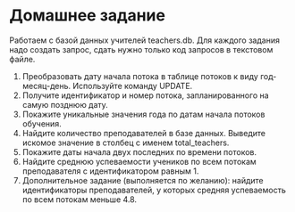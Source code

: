 # Домашнее задание

Работаем с базой данных учителей teachers.db. Для каждого задания надо создать запрос, сдать
нужно только код запросов в текстовом файле.
1. Преобразовать дату начала потока в таблице потоков к виду год-месяц-день. Используйте
команду UPDATE.
2. Получите идентификатор и номер потока, запланированного на самую позднюю дату.
3. Покажите уникальные значения года по датам начала потоков обучения.
4. Найдите количество преподавателей в базе данных. Выведите искомое значение в столбец с
именем total_teachers.
5. Покажите даты начала двух последних по времени потоков.
6. Найдите среднюю успеваемости учеников по всем потокам преподавателя с идентификатором
равным 1.
7. Дополнительное задание (выполняется по желанию): найдите идентификаторы
преподавателей, у которых средняя успеваемость по всем потокам меньше 4.8.
